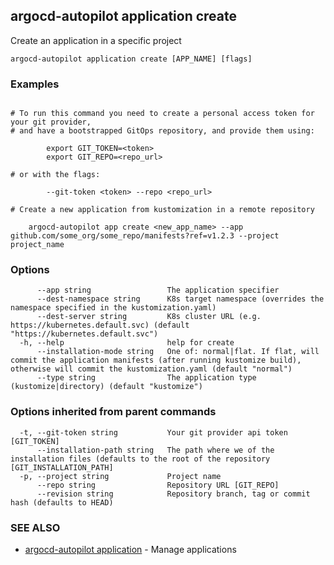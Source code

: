## argocd-autopilot application create

Create an application in a specific project

```
argocd-autopilot application create [APP_NAME] [flags]
```

### Examples

```

# To run this command you need to create a personal access token for your git provider,
# and have a bootstrapped GitOps repository, and provide them using:

        export GIT_TOKEN=<token>
        export GIT_REPO=<repo_url>

# or with the flags:

        --git-token <token> --repo <repo_url>

# Create a new application from kustomization in a remote repository

    argocd-autopilot app create <new_app_name> --app github.com/some_org/some_repo/manifests?ref=v1.2.3 --project project_name

```

### Options

```
      --app string                 The application specifier
      --dest-namespace string      K8s target namespace (overrides the namespace specified in the kustomization.yaml)
      --dest-server string         K8s cluster URL (e.g. https://kubernetes.default.svc) (default "https://kubernetes.default.svc")
  -h, --help                       help for create
      --installation-mode string   One of: normal|flat. If flat, will commit the application manifests (after running kustomize build), otherwise will commit the kustomization.yaml (default "normal")
      --type string                The application type (kustomize|directory) (default "kustomize")
```

### Options inherited from parent commands

```
  -t, --git-token string           Your git provider api token [GIT_TOKEN]
      --installation-path string   The path where we of the installation files (defaults to the root of the repository [GIT_INSTALLATION_PATH]
  -p, --project string             Project name
      --repo string                Repository URL [GIT_REPO]
      --revision string            Repository branch, tag or commit hash (defaults to HEAD)
```

### SEE ALSO

* [argocd-autopilot application](argocd-autopilot_application.md)	 - Manage applications

